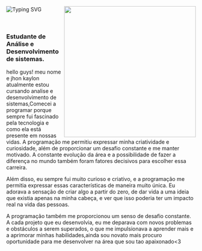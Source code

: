 <div>
  
  <img src="https://readme-typing-svg.demolab.com/?font=Press+Start+2P&size=15&duration=3000&pause=500&color=F74949&width=420&height=50&lines=Bem+vindo+meu+perfil!+Sou+Jhondev.;Aproveite+os+projetos;E+me+siga+para+mais!<3" alt="Typing SVG" align="left"/>
</a>
 <img src="https://i.pinimg.com/originals/4f/a6/a2/4fa6a2554fdd8aed8bd3bdc9af09616e.gif" width="350px" align="right"/> 
</div>

<br><br>

<p align="left">

<h3>Estudante de Análise e Desenvolvimento de sistemas.</h3>

hello guys! meu nome e jhon kaylon atualmente estou cursando analise e desenvolvimento de sistemas,Comecei a programar porque sempre fui fascinado pela tecnologia e como ela está presente em nossas vidas. A programação me permitiu expressar minha criatividade e curiosidade, além de proporcionar um desafio constante e me manter motivado. A constante evolução da área e a possibilidade de fazer a diferença no mundo também foram fatores decisivos para escolher essa carreira.

Além disso, eu sempre fui muito curioso e criativo, e a programação me permitia expressar essas características de maneira muito única. Eu adorava a sensação de criar algo a partir do zero, de dar vida a uma ideia que existia apenas na minha cabeça, e ver que isso poderia ter um impacto real na vida das pessoas.

A programação também me proporcionou um senso de desafio constante. A cada projeto que eu desenvolvia, eu me deparava com novos problemas e obstáculos a serem superados, o que me impulsionava a aprender mais e a aprimorar minhas habilidades,ainda sou novato mais procuro oportunidade para me desenvolver na  área que sou tao apaixonado<3




</p>
